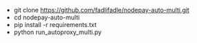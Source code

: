 - git clone https://github.com/fadlifadle/nodepay-auto-multi.git
- cd nodepay-auto-multi
- pip install -r requirements.txt
- python run_autoproxy_multi.py
